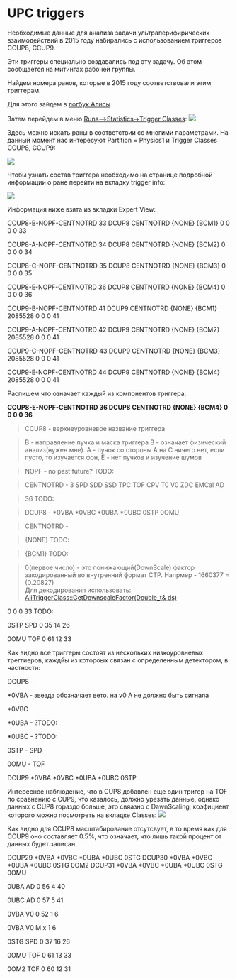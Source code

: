 # UPC triggers

Необходимые данные для анализа задачи ультраперифирических взаимодействий в 2015 году набирались с использованием триггеров CCUP8, CCUP9.

Эти триггеры специально создавались под эту задачу. Об этом сообщается на митингах рабочей группы.

Найдем номера ранов, которые в 2015 году соответствовали этим триггерам.

Для этого зайдем в [логбук Алисы](https://alice-logbook.cern.ch/logbook/date_online.php?p_cont=lc&p_cpn=1&p_cvm=Compact&pcf_crn=245145%2C246994)

Затем перейдем в меню [Runs-->Statistics->Trigger Classes](https://alice-logbook.cern.ch/logbook/date_online.php?p_cont=rtcl&p_rsob=l.run&p_rsob_dir=DESC&p_rspn=1&prsf_rpart=unset):
![](https://pp.userapi.com/c850528/v850528008/164aca/JGYmt6RPcm0.jpg)

Здесь можно искать раны в соответствии со многими параметрами. На данный момент нас интересуют Partition = Physics1 и Trigger Classes CCUP8, CCUP9:

![](https://pp.userapi.com/c849132/v849132008/1c249b/fQFpTHI5p2s.jpg)

Чтобы узнать состав триггера необходимо на странице подробной информации о ране перейти на вкладку trigger info:

![](https://pp.userapi.com/c849424/v849424341/1c5c44/PNBhpYXdVh8.jpg)
 
Информация ниже взята из вкладки Expert View:

CCUP8-B-NOPF-CENTNOTRD 33 DCUP8 CENTNOTRD {NONE} {BCM1} 0 0 0 0 33

CCUP8-A-NOPF-CENTNOTRD 34 DCUP8 CENTNOTRD {NONE} {BCM2} 0 0 0 0 34

CCUP8-C-NOPF-CENTNOTRD 35 DCUP8 CENTNOTRD {NONE} {BCM3} 0 0 0 0 35

CCUP8-E-NOPF-CENTNOTRD 36 DCUP8 CENTNOTRD {NONE} {BCM4} 0 0 0 0 36

CCUP9-B-NOPF-CENTNOTRD 41 DCUP9 CENTNOTRD {NONE} {BCM1} 2085528 0 0 0 41

CCUP9-A-NOPF-CENTNOTRD 42 DCUP9 CENTNOTRD {NONE} {BCM2} 2085528 0 0 0 41

CCUP9-C-NOPF-CENTNOTRD 43 DCUP9 CENTNOTRD {NONE} {BCM3} 2085528 0 0 0 41

CCUP9-E-NOPF-CENTNOTRD 44 DCUP9 CENTNOTRD {NONE} {BCM4} 2085528 0 0 0 41

Распишем что означает каждый из компонентов триггера:

**CCUP8-E-NOPF-CENTNOTRD 36 DCUP8 CENTNOTRD {NONE} {BCM4} 0 0 0 0 36**

> CCUP8 - верхнеуровневое название триггера

> B - направление пучка и маска триггера B - означает физический анализ(нужен мне). А - пучок со стороны A на C ничего нет, если пусто, то изучается фон, E - нет пучков и изучение шумов

> NOPF - no past future? TODO:

> CENTNOTRD - 3 SPD SDD SSD TPC TOF CPV T0 V0 ZDC EMCal AD

> 36 TODO:

>DCUP8 - *0VBA *0VBC *0UBA *0UBC 0STP 0OMU

> CENTNOTRD - 

> {NONE}  TODO:

> {BCM1}  TODO:

> 0(первое число) - это понижающий(DownScale) фактор закодированный во внутренний формат CTP. Напрмер - 1660377 = (0.20827)  
>Для декодирования использовать: [AliTriggerClass::GetDownscaleFactor(Double_t& ds)](https://github.com/alisw/AliRoot/blob/master/STEER/ESD/AliTriggerClass.cxx)

0
0
0
33 TODO:

0STP SPD 0 35 14 26

0OMU TOF 0 61 12 33


Как видно все триггеры состоят из нескольких низкоуровневых треггиеров, каждйы из котороых связан с определенным детектором, в частности:

DCUP8 - 

*0VBA - звезда обозначает вето. на v0 A не должно быть сигнала

*0VBC 

*0UBA - ?TODO:

*0UBC - ?TODO:

0STP - SPD

0OMU - TOF


DCUP9  *0VBA *0VBC *0UBA *0UBC 0STP

Интересное наблюдение, что в CUP8 добавлен еще один тригер на TOF по сравнению с CUP9, что казалось, должно урезать данные, однако данных с CUP8 гораздо больше, это свяазно с DawnScaling, коэфициент которого можно посмотреть на вкладке Classes:
![](https://pp.userapi.com/c858128/v858128341/16a0/nffkVCZdkv4.jpg)

Как видно для CCUP8 масштабирование отсутсвует, в то время как для CCUP9 оно составляет 0.5%, что означает, что лишь такой процент от данных будет записан.



DCUP29  *0VBA *0VBC *0UBA *0UBC 0STG 
DCUP30  *0VBA *0VBC *0UBA *0UBC 0STG 0OM2
DCUP31  *0VBA *0VBC *0UBA *0UBC 0STG 0OMU


0UBA AD 0 56 4 40

0UBC AD 0 57 5 41

0VBA V0 0 52 1 6

0VBA V0 M x 1 6

0STG SPD 0 37 16 26

0OMU TOF 0 61 13 33

0OM2 TOF 0 60 12 31

